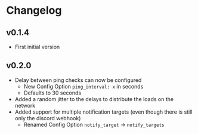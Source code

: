 # Changelog

## v0.1.4
* First initial version

## v0.2.0
* Delay between ping checks can now be configured
	- New Config Option `ping_interval: x` in seconds
	- Defaults to 30 seconds
* Added a random jitter to the delays to distribute the loads on the network
* Added support for multiple notification targets (even though there is still only the discord webhook)
	- Renamed Config Option `notify_target` -> `notify_targets`
